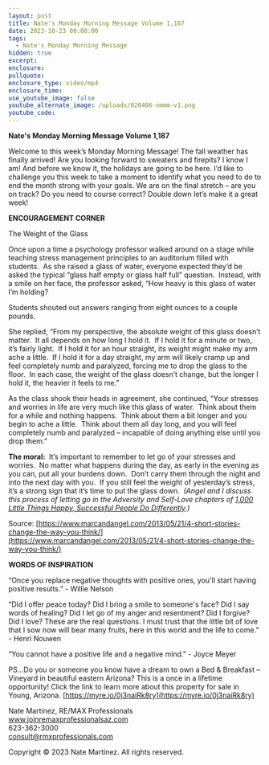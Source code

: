 ```yaml
---
layout: post
title: Nate's Monday Morning Message Volume 1,187
date: 2023-10-23 00:00:00
tags:
  - Nate's Monday Morning Message
hidden: true
excerpt:
enclosure:
pullquote:
enclosure_type: video/mp4
enclosure_time:
use_youtube_image: false
youtube_alternate_image: /uploads/020406-nmmm-v1.png
youtube_code:
---
```

**Nate's Monday Morning Message Volume 1,187**

Welcome to this week’s Monday Morning Message! The fall weather has finally arrived! Are you looking forward to sweaters and firepits? I know I am! And before we know it, the holidays are going to be here. I’d like to challenge you this week to take a moment to identify what you need to do to end the month strong with your goals. We are on the final stretch – are you on track? Do you need to course correct? Double down let’s make it a great week!

**ENCOURAGEMENT CORNER**&nbsp;

The Weight of the Glass

Once upon a time a psychology professor walked around on a stage while teaching stress management principles to an auditorium filled with students.&nbsp; As she raised a glass of water, everyone expected they’d be asked the typical “glass half empty or glass half full” question.&nbsp; Instead, with a smile on her face, the professor asked, “How heavy is this glass of water I’m holding?

Students shouted out answers ranging from eight ounces to a couple pounds.

She replied, “From my perspective, the absolute weight of this glass doesn’t matter.&nbsp; It all depends on how long I hold it.&nbsp; If I hold it for a minute or two, it’s fairly light.&nbsp; If I hold it for an hour straight, its weight might make my arm ache a little.&nbsp; If I hold it for a day straight, my arm will likely cramp up and feel completely numb and paralyzed, forcing me to drop the glass to the floor.&nbsp; In each case, the weight of the glass doesn’t change, but the longer I hold it, the heavier it feels to me.”

As the class shook their heads in agreement, she continued, “Your stresses and worries in life are very much like this glass of water.&nbsp; Think about them for a while and nothing happens.&nbsp; Think about them a bit longer and you begin to ache a little.&nbsp; Think about them all day long, and you will feel completely numb and paralyzed – incapable of doing anything else until you drop them.”

**The moral:**&nbsp; It’s important to remember to let go of your stresses and worries.&nbsp; No matter what happens during the day, as early in the evening as you can, put all your burdens down.&nbsp; Don’t carry them through the night and into the next day with you.&nbsp; If you still feel the weight of yesterday’s stress, it’s a strong sign that it’s time to put the glass down. &nbsp;*(Angel and I discuss this process of letting go in the Adversity and Self-Love chapters of&nbsp;[1,000 Little Things Happy, Successful People Do Differently](https://www.marcandangel.com/book/).)*

Source: [https://www.marcandangel.com/2013/05/21/4-short-stories-change-the-way-you-think/](https://www.marcandangel.com/2013/05/21/4-short-stories-change-the-way-you-think/)

**WORDS OF INSPIRATION**

“Once you replace negative thoughts with positive ones, you'll start having positive results.” - Willie Nelson

“Did I offer peace today? Did I bring a smile to someone's face? Did I say words of healing? Did I let go of my anger and resentment? Did I forgive? Did I love? These are the real questions. I must trust that the little bit of love that I sow now will bear many fruits, here in this world and the life to come.” - Henri Nouwen

“You cannot have a positive life and a negative mind.” - Joyce Meyer

PS…Do you or someone you know have a dream to own a Bed & Breakfast – Vineyard in beautiful eastern Arizona? This is a once in a lifetime opportunity! Click the link to learn more about this property for sale in Young, Arizona. [https://myre.io/0j3naiRk8ry](https://myre.io/0j3naiRk8ry)

Nate Martinez, RE/MAX Professionals<br>www.joinremaxprofessionalsaz.com<br>623-362-3000<br>consult@rmxprofessionals.com

Copyright © 2023 Nate Martinez. All rights reserved.